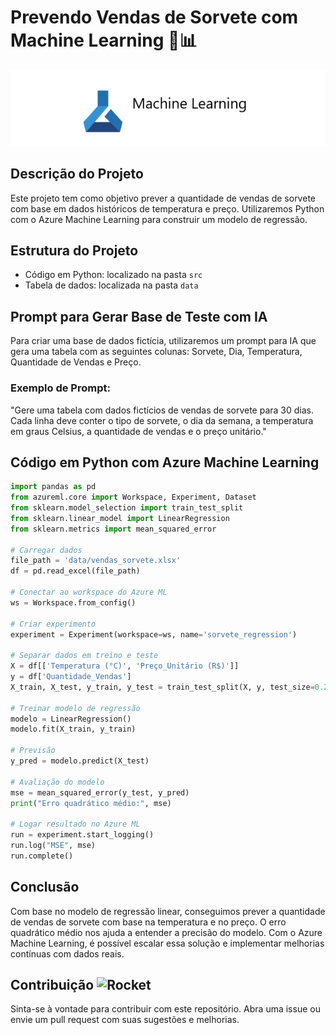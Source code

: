 # Prevendo Vendas de Sorvete com Machine Learning 🍦📊

<p align="center">
  <img src="https://github.com/devcaiada/ml-regression-icecream-sales/blob/main/assets/mls.png?raw=true" alt="Imagem centralizada">
</p>

## Descrição do Projeto

Este projeto tem como objetivo prever a quantidade de vendas de sorvete com base em dados históricos de temperatura e preço. Utilizaremos Python com o Azure Machine Learning para construir um modelo de regressão.

## Estrutura do Projeto

- Código em Python: localizado na pasta `src`
- Tabela de dados: localizada na pasta `data`

## Prompt para Gerar Base de Teste com IA

Para criar uma base de dados fictícia, utilizaremos um prompt para IA que gera uma tabela com as seguintes colunas: Sorvete, Dia, Temperatura, Quantidade de Vendas e Preço.

### Exemplo de Prompt:

"Gere uma tabela com dados fictícios de vendas de sorvete para 30 dias. Cada linha deve conter o tipo de sorvete, o dia da semana, a temperatura em graus Celsius, a quantidade de vendas e o preço unitário."

## Código em Python com Azure Machine Learning

```python
import pandas as pd
from azureml.core import Workspace, Experiment, Dataset
from sklearn.model_selection import train_test_split
from sklearn.linear_model import LinearRegression
from sklearn.metrics import mean_squared_error

# Carregar dados
file_path = 'data/vendas_sorvete.xlsx'
df = pd.read_excel(file_path)

# Conectar ao workspace do Azure ML
ws = Workspace.from_config()

# Criar experimento
experiment = Experiment(workspace=ws, name='sorvete_regression')

# Separar dados em treino e teste
X = df[['Temperatura (°C)', 'Preço_Unitário (R$)']]
y = df['Quantidade_Vendas']
X_train, X_test, y_train, y_test = train_test_split(X, y, test_size=0.2, random_state=42)

# Treinar modelo de regressão
modelo = LinearRegression()
modelo.fit(X_train, y_train)

# Previsão
y_pred = modelo.predict(X_test)

# Avaliação do modelo
mse = mean_squared_error(y_test, y_pred)
print("Erro quadrático médio:", mse)

# Logar resultado no Azure ML
run = experiment.start_logging()
run.log("MSE", mse)
run.complete()
```

## Conclusão

Com base no modelo de regressão linear, conseguimos prever a quantidade de vendas de sorvete com base na temperatura e no preço. O erro quadrático médio nos ajuda a entender a precisão do modelo. Com o Azure Machine Learning, é possível escalar essa solução e implementar melhorias contínuas com dados reais.

## Contribuição <img src="https://raw.githubusercontent.com/Tarikul-Islam-Anik/Animated-Fluent-Emojis/master/Emojis/Travel%20and%20places/Rocket.png" alt="Rocket" width="25" height="25" />

Sinta-se à vontade para contribuir com este repositório. Abra uma issue ou envie um pull request com suas sugestões e melhorias.
